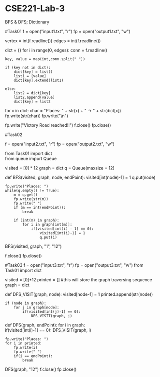 # CSE221-Lab-3
BFS &amp; DFS; Dictionary

#Task01
f = open("input1.txt", "r")
fp = open("output1.txt", "w")

vertex = int(f.readline()) 
edges = int(f.readline()) 

dict = {}
for i in range(0, edges):
    conn = f.readline()
    
    key, value = map(int,conn.split(" "))
    
    if (key not in dict): 
        dict[key] = list()
        list1 = [value]
        dict[key].extend(list1) 
        
    else:
        list2 = dict[key]        
        list2.append(value)
        dict[key] = list2
    
for x in dict:
    char = "Places: " + str(x) + " -> " + str(dict[x]) 
    fp.write(str(char))
    fp.write("\n")

fp.write("Victory Road reached!!")
f.close() 
fp.close() 


#Task02

f = open("input2.txt", "r")
fp = open("output2.txt", "w") 

from Task01 import dict  
from queue import Queue

visited = [0] * 12
graph = dict 
q = Queue(maxsize = 12)

def BFS(visited, graph, node, endPoint):
    visited[int(node)-1] = 1
    q.put(node) 

    fp.write("Places: ") 
    while(q.empty() != True):
        m = q.get() 
        fp.write(str(m)) 
        fp.write(" ")
        if (m == int(endPoint)): 
            break 
        
        if (int(m) in graph): 
            for i in graph[int(m)]:   
                if(visited[int(i) - 1] == 0):
                    visited[int(i)-1] = 1
                    q.put(i)

BFS(visited, graph, "1", "12") 

f.close() 
fp.close()


#Task03
f = open("input3.txt", "r")
fp = open("output3.txt", "w")
from Task01 import dict 

visited = [0]*12
printed = []    #this will store the graph traversing sequence
graph = dict

def DFS_VISIT(graph, node): 
    visited[node-1] = 1
    printed.append(str(node))   
    
    if (node in graph):  
        for j in graph[node]:
            if(visited[int(j)-1] == 0):
                DFS_VISIT(graph, j) 
            
def DFS(graph, endPoint):
    for i in graph:        
        if(visited[int(i)-1] == 0):
            DFS_VISIT(graph, i) 
    
    fp.write("Places: ")  
    for i in printed:
        fp.write(i) 
        fp.write(" ") 
        if(i == endPoint): 
            break        

DFS(graph, "12") 
f.close() 
fp.close() 




















